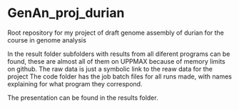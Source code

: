 # GenAn_proj_durian
Root repository for my project of draft genome assembly of durian for the course in genome analysis

In the result folder subfolders with results from all diferent programs can be found, these are almost all of them on UPPMAX because of memory limits on github.
The raw data is just a symbolic link to the reaw data for the project
The code folder has the job batch files for all runs made, with names explaining for what program they correspond.

The presentation can be found in the results folder.
